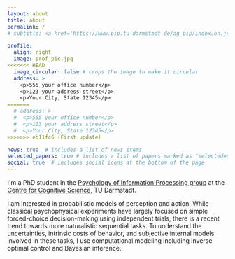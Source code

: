 ```yaml
---
layout: about
title: about
permalink: /
# subtitle: <a href='https://www.pip.tu-darmstadt.de/ag_pip/index.en.jsp'>Psychology of Information Processing, TU Darmstadt</a>. Address. Contacts. Moto. Etc.

profile:
  align: right
  image: prof_pic.jpg
<<<<<<< HEAD
  image_circular: false # crops the image to make it circular
  address: >
    <p>555 your office number</p>
    <p>123 your address street</p>
    <p>Your City, State 12345</p>
=======
  # address: >
  #  <p>555 your office number</p>
  #  <p>123 your address street</p>
  #  <p>Your City, State 12345</p>
>>>>>>> eb11fc6 (First update)

news: true  # includes a list of news items
selected_papers: true # includes a list of papers marked as "selected={true}"
social: true  # includes social icons at the bottom of the page
---
```


I'm a PhD student in the [Psychology of Information Processing group](https://www.pip.tu-darmstadt.de/ag_pip/index.en.jsp) at the [Centre for Cognitive Science](https://www.tu-darmstadt.de/cogsci/ccs/index.en.jsp), TU Darmstadt.

I am interested in probabilistic models of perception and action. While classical psychophysical experiments have largely focused on simple forced-choice decision-making using independent trials, there is a recent trend towards more naturalistic sequential tasks. To understand the uncertainties, intrinsic costs of behavior, and subjective internal models involved in these tasks, I use computational modeling including inverse optimal control and Bayesian inference.
